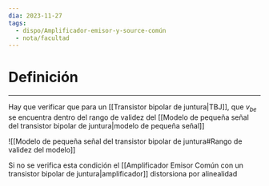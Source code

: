 ```yaml
---
dia: 2023-11-27
tags:
  - dispo/Amplificador-emisor-y-source-común
  - nota/facultad
---
```

# Definición
---
Hay que verificar que para un [[Transistor bipolar de juntura|TBJ]], que $v_{be}$ se encuentra dentro del rango de validez del [[Modelo de pequeña señal del transistor bipolar de juntura|modelo de pequeña señal]]

![[Modelo de pequeña señal del transistor bipolar de juntura#Rango de validez del modelo]]

Si no se verifica esta condición el [[Amplificador Emisor Común con un transistor bipolar de juntura|amplificador]] distorsiona por alinealidad